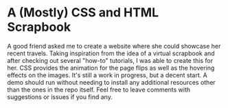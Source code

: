 # A (Mostly) CSS and HTML Scrapbook

A good friend asked me to create a website where she could showcase her recent travels. Taking inspiration from the idea of a virtual scrapbook and after checking out several "how-to" tutorials, I was able to create this for her. CSS provides the animation for the page flips as well as the hovering effects on the images. It's still a work in progress, but a decent start. A demo should run without needing to install any additional resources other than the ones in the repo itself. Feel free to leave comments with suggestions or issues if you find any.
